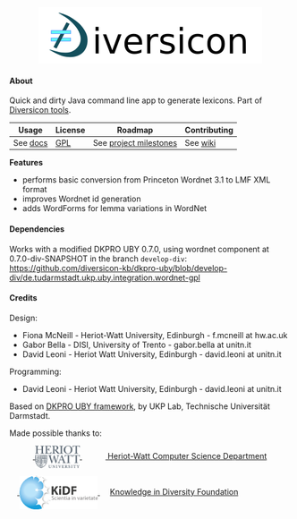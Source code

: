 <p class="josman-to-strip" align="center">
<img alt="DiverCLI" src="docs/img/diversicon-core-writing-100px.png" >
<br/>
</p>

#### About

Quick and dirty Java command line app to generate lexicons. Part of [Diversicon tools](http://diversicon-kb.eu/tools#java-libraries).

|**Usage**|**License**|**Roadmap**|**Contributing**|
|-----------|---------|-----------|----------------|
| See [docs](docs) |[GPL](LICENSE.txt) | See [project milestones](../../milestones) | See [wiki](../../wiki)|


**Features**

- performs basic conversion from Princeton Wordnet 3.1 to LMF XML format
- improves Wordnet id generation
- adds WordForms for lemma variations in WordNet 


#### Dependencies

Works with a modified DKPRO UBY 0.7.0, using wordnet component at 0.7.0-div-SNAPSHOT in the branch `develop-div`: https://github.com/diversicon-kb/dkpro-uby/blob/develop-div/de.tudarmstadt.ukp.uby.integration.wordnet-gpl


#### Credits

Design:

* Fiona McNeill - Heriot-Watt University, Edinburgh - f.mcneill at hw.ac.uk 
* Gabor Bella - DISI, University of Trento -  gabor.bella at unitn.it
* David Leoni - Heriot Watt University, Edinburgh - david.leoni at unitn.it

Programming:  

* David Leoni - Heriot Watt University, Edinburgh - david.leoni at unitn.it

Based on <a href="http://dkpro.github.io/dkpro-uby/" target="blank">DKPRO UBY framework</a>, by UKP Lab, Technische Universität Darmstadt.

Made possible thanks to:

&emsp;&emsp;&emsp;<a href="https://www.hw.ac.uk/schools/mathematical-computer-sciences/departments/computer-science.htm" target="_blank"> <img src="docs/img/hw.webp" width="80px" style="vertical-align:middle;"> </a> &emsp;&emsp;&emsp;<a href="https://www.hw.ac.uk/schools/mathematical-computer-sciences/departments/computer-science.htm" target="_blank"> Heriot-Watt Computer Science Department </a>  

&emsp;<a href="http://kidf.eu" target="_blank"> <img style="vertical-align:middle;" width="140px" src="docs/img/kidf-scientia.png"> </a> &emsp; <a href="http://kidf.eu" target="_blank"> Knowledge in Diversity Foundation </a> <br/>
